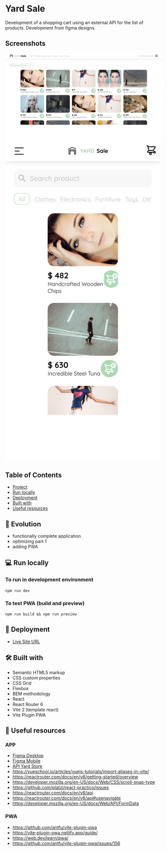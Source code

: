 # Yard Sale

Development of a shopping cart using an external API for the list of products. Development from figma designs.

## Screenshots

![Desktop](./docs/desktop.png)
![Mobile](./docs/mobile.png)

## Table of Contents

- [Project](#evolution)
- [Run locally](#run-locally)
- [Deployment](#deployment)
- [Built with](#built-with)
- [Useful resources](#useful-resources)

## 💼 Evolution <a name="evolution"></a>

- functionally complete application
- optimizing part 1
- adding PWA

## 💻 Run locally <a name="run-locally"></a>

### To run in development environment

    npm run dev

### To test PWA (build and preview)

    npm run build && npm run preview

## 🚀 Deployment <a name="deployment"></a>

- [Live Site URL](https://yard-sale-xsr.netlify.app/)

## 🛠 Built with <a name="built-with"></a>

- Semantic HTML5 markup
- CSS custom properties
- CSS Grid
- Flexbox
- BEM methodology
- React
- React Router 6
- Vite 2 (template react)
- Vite Plugin PWA

## 🔗 Useful resources <a name="useful-resources"></a>

### APP

- [Figma Desktop](https://www.figma.com/proto/bcEVujIzJj5PNIWwF9pP2w/Platzi_YardSale?node-id=5%3A2808&amp%3Bscaling=scale-down&amp%3Bpage-id=0%3A998&amp%3Bstarting-point-node-id=5%3A2808)
- [Figma Mobile](https://www.figma.com/proto/bcEVujIzJj5PNIWwF9pP2w/Platzi_YardSale?node-id=0%3A719&amp%3Bscaling=scale-down&amp%3Bpage-id=0%3A1&amp%3Bstarting-point-node-id=0%3A719)
- [API Yard Store](https://api.escuelajs.co/docs/)
- https://vueschool.io/articles/vuejs-tutorials/import-aliases-in-vite/
- https://reactrouter.com/docs/en/v6/getting-started/overview
- https://developer.mozilla.org/en-US/docs/Web/CSS/scroll-snap-type
- https://github.com/platzi/react-practico/issues
- https://reactrouter.com/docs/en/v6/api
- https://reactrouter.com/docs/en/v6/api#usenavigate
- https://developer.mozilla.org/en-US/docs/Web/API/FormData

### PWA

- https://github.com/antfu/vite-plugin-pwa
- https://vite-plugin-pwa.netlify.app/guide/
- https://web.dev/learn/pwa/
- https://github.com/antfu/vite-plugin-pwa/issues/156
